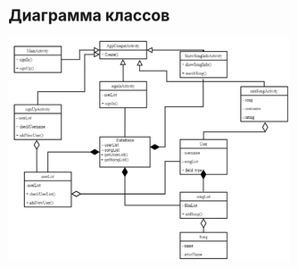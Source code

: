 # Диаграмма классов  

![Диаграмма классов](https://github.com/savkunok/RateYourMusic/blob/main/Diagrams/Images/Uml%20Diagram.png) 
